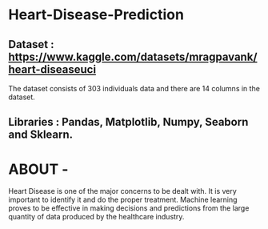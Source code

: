 # Heart-Disease-Prediction

## Dataset : https://www.kaggle.com/datasets/mragpavank/heart-diseaseuci
The dataset consists of 303 individuals data and there are 14 columns in the dataset.

## Libraries :  Pandas, Matplotlib, Numpy, Seaborn and Sklearn.

# ABOUT -
Heart Disease is one of the major concerns to be dealt with. It is very important to identify it and do the proper treatment. Machine learning proves to be effective in making decisions and predictions from the large quantity of data produced by the healthcare industry.
